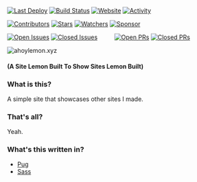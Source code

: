 <!-- Badges -->
[![Last Deploy](https://img.shields.io/github/last-commit/AhoyLemon/xyz?label=Last%20Deploy&style=for-the-badge)](https://github.com/AhoyLemon/xyz/actions)
[![Build Status](https://img.shields.io/github/actions/workflow/status/AhoyLemon/xyz/static.yml?branch=main&style=for-the-badge)](https://github.com/AhoyLemon/xyz/actions)
[![Website](https://img.shields.io/website?down_color=red&down_message=offline&up_color=green&up_message=online&url=https%3A%2F%2Fahoylemon.xyz&style=for-the-badge)](https://ahoylemon.xyz)
[![Activity](https://img.shields.io/github/commit-activity/m/AhoyLemon/xyz?style=for-the-badge)](https://github.com/AhoyLemon/xyz/commits)

<!-- Extended Badges -->
[![Contributors](https://img.shields.io/github/contributors/AhoyLemon/xyz?style=for-the-badge)](https://github.com/AhoyLemon/xyz/graphs/contributors)
[![Stars](https://img.shields.io/github/stars/AhoyLemon/xyz?style=for-the-badge)](https://github.com/AhoyLemon/xyz/stargazers)
[![Watchers](https://img.shields.io/github/watchers/AhoyLemon/xyz?style=for-the-badge)](https://github.com/AhoyLemon/xyz/watchers)
[![Sponsor](https://img.shields.io/github/sponsors/AhoyLemon?style=for-the-badge)](https://github.com/sponsors/AhoyLemon)

[![Open Issues](https://img.shields.io/github/issues/AhoyLemon/xyz?label=OPEN%20ISSUES&style=for-the-badge&color=orange)](https://github.com/AhoyLemon/xyz/issues) 
[![Closed Issues](https://img.shields.io/github/issues-closed/AhoyLemon/xyz?label=&style=for-the-badge&color=555)](https://github.com/AhoyLemon/xyz/issues?q=is%3Aissue+is%3Aclosed)
&nbsp;&nbsp;&nbsp;&nbsp;&nbsp;&nbsp;&nbsp;&nbsp;
[![Open PRs](https://img.shields.io/github/issues-pr/AhoyLemon/xyz?label=OPEN%20PRS&style=for-the-badge&color=orange)](https://github.com/AhoyLemon/xyz/pulls)
[![Closed PRs](https://img.shields.io/github/issues-pr-closed/AhoyLemon/xyz?label=&style=for-the-badge&color=555)](https://github.com/AhoyLemon/xyz/pulls?q=is%3Apr+is%3Aclosed)

![ahoylemon.xyz](https://ahoylemon.xyz/android-chrome-512x512.png)
#### (A Site Lemon Built To Show Sites Lemon Built)

### What is this?
A simple site that showcases other sites I made.

### That's all?
Yeah.

### What's this written in?
* [Pug](https://pugjs.org)
* [Sass](http://sass-lang.com/)